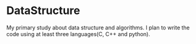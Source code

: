 # DataStructure
My primary study about data structure and algorithms.
I plan to write the code using at least three languages(C, C++ and python).
